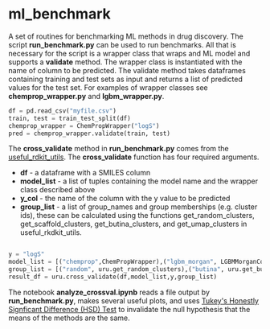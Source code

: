 # ml_benchmark

A set of routines for benchmarking ML methods in drug discovery. The script **run_benchmark.py** can be used to run benchmarks.  All that is necessary for the script is a wrapper class that wraps and ML model and supports a **validate** method. The wrapper class is instantiated with the name of column to be predicted.  The validate method takes dataframes containing training and test sets as input and returns a list of predicted values for the test set. For examples of wrapper classes see **chemprop_wrapper.py** and **lgbm_wrapper.py**. 

```python
df = pd.read_csv("myfile.csv")
train, test = train_test_split(df)
chemprop_wrapper = ChemPropWrapper("logS")
pred = chemprop_wrapper.validate(train, test)
```

The **cross_validate** method in **run_benchmark.py** comes from the [useful_rdkit_utils](https://github.com/PatWalters/useful_rdkit_utils).  The **cross_validate** function has four required arguments.

- **df** - a dataframe with a SMILES column  
- **model_list** - a list of tuples containing the model name and the wrapper class described above  
- **y_col** - the name of the column with the y value to be predicted  
- **group_list** - a list of group_names and group memberships (e.g. cluster ids), these can be calculated using the functions get_random_clusters, get_scaffold_clusters, get_butina_clusters, and get_umap_clusters in useful_rkdkit_utils.  

```python

y = "logS"
model_list = [("chemprop",ChemPropWrapper),("lgbm_morgan", LGBMMorganCountWrapper),("lgbm_prop",LGBMPropWrapper)]
group_list = [("random", uru.get_random_clusters),("butina", uru.get_butina_clusters)]
result_df = uru.cross_validate(df,model_list,y,group_list)
```

The notebook **analyze_crossval.ipynb** reads a file output by **run_benchmark.py**, makes several useful plots, and uses [Tukey's Honestly Signficant Difference (HSD) Test](https://en.wikipedia.org/wiki/Tukey%27s_range_test) to invalidate the null hypothesis that the means of the methods are the same. 



